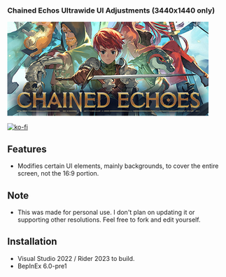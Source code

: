 ### Chained Echos Ultrawide UI Adjustments (3440x1440 only)
![Game Logo](header.jpg)<br>

[![ko-fi](https://ko-fi.com/img/githubbutton_sm.svg)](https://ko-fi.com/F2F2DI3WA)</br>

## Features
- Modifies certain UI elements, mainly backgrounds, to cover the entire screen, not the 16:9 portion.

## Note
- This was made for personal use. I don't plan on updating it or supporting other resolutions. Feel free to fork and edit yourself.

## Installation
- Visual Studio 2022 / Rider 2023 to build.
- BepInEx 6.0-pre1
